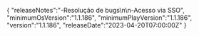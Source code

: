 {
  "releaseNotes":"-Resolução de bugs\n\n-Acesso via SSO",
  "minimumOsVersion":"1.1.186",
  "minimumPlayVersion":"1.1.186",
  "version":"1.1.186",
  "releaseDate":"2023-04-20T07:00:00Z"
}
